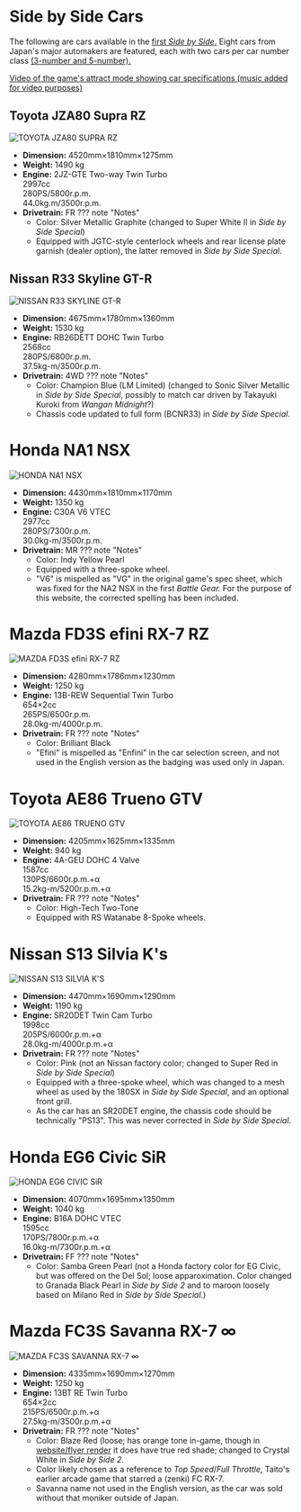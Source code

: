 # Side by Side Cars

The following are cars available in the [first *Side by Side*.](../sidebs/sbs1.md) Eight cars from Japan's major automakers are featured, each with two cars per car number class [(3-number and 5-number).](https://en.wikipedia.org/wiki/Vehicle_size_class#Japan)

[Video of the game's attract mode showing car specifications (music added for video purposes)](https://www.youtube.com/watch?v=cmusY-KHMt8)

## Toyota JZA80 Supra RZ
![TOYOTA JZA80 SUPRA RZ](/images/cars/sbs1/sidebs_jza80.png)
* **Dimension:** 4520mm×1810mm×1275mm
* **Weight:** 1490 kg
* **Engine:** 2JZ-GTE Two-way Twin Turbo
   <br>2997cc
   <br>280PS/5800r.p.m.
   <br>44.0kg.m/3500r.p.m.
* **Drivetrain:** FR
??? note "Notes"
    * Color: Silver Metallic Graphite (changed to Super White II in *Side by Side Special*)
    * Equipped with JGTC-style centerlock wheels and rear license plate garnish (dealer option), the latter removed in *Side by Side Special*.
 
## Nissan R33 Skyline GT-R
![NISSAN R33 SKYLINE GT-R](/images/cars/sbs1/sidebs_bcnr33.png)
* **Dimension:** 4675mm×1780mm×1360mm
* **Weight:** 1530 kg
* **Engine:** RB26DETT DOHC Twin Turbo
    <br>2568cc
    <br>280PS/6800r.p.m.
    <br>37.5kg-m/3500r.p.m.
* **Drivetrain:** 4WD
??? note "Notes"
    * Color: Champion Blue (LM Limited) (changed to Sonic Silver Metallic in *Side by Side Special*, possibly to match car driven by Takayuki Kuroki from *Wangan Midnight*?)
    * Chassis code updated to full form (BCNR33) in *Side by Side Special*. 

# Honda NA1 NSX
![HONDA NA1 NSX](/images/cars/sbs1/sidebs_na1.png)
* **Dimension:** 4430mm×1810mm×1170mm
* **Weight:** 1350 kg
* **Engine:** C30A V6 VTEC
    <br>2977cc
    <br>280PS/7300r.p.m.
    <br>30.0kg-m/3500r.p.m.
* **Drivetrain:** MR
??? note "Notes"
    * Color: Indy Yellow Pearl
    * Equipped with a three-spoke wheel.
    * "V6" is mispelled as "VG" in the original game's spec sheet, which was fixed for the NA2 NSX in the first *Battle Gear.* For the purpose of this website, the corrected spelling has been included.
 
# Mazda FD3S efini RX-7 RZ
![MAZDA FD3S efini RX-7 RZ](/images/cars/sbs1/sidebs_fd3s.png)
* **Dimension:** 4280mm×1786mm×1230mm
* **Weight:** 1250 kg
* **Engine:** 13B-REW Sequential Twin Turbo
    <br>654×2cc
    <br>265PS/6500r.p.m.
    <br>28.0kg-m/4000r.p.m.
* **Drivetrain:** FR
??? note "Notes"
    * Color: Brilliant Black
    * "Efini" is mispelled as "Enfini" in the car selection screen, and not used in the English version as the badging was used only in Japan.

# Toyota AE86 Trueno GTV
![TOYOTA AE86 TRUENO GTV](/images/cars/sbs1/sidebs_ae86t.png)
* **Dimension:** 4205mm×1625mm×1335mm
* **Weight:** 940 kg
* **Engine:** 4A-GEU DOHC 4 Valve
    <br>1587cc
    <br>130PS/6600r.p.m.+α
    <br>15.2kg-m/5200r.p.m.+α
* **Drivetrain:** FR
??? note "Notes"
    * Color: High-Tech Two-Tone
    * Equipped with RS Watanabe 8-Spoke wheels.

# Nissan S13 Silvia K's
![NISSAN S13 SILVIA K'S](/images/cars/sbs1/sidebs_s13.png)
* **Dimension:** 4470mm×1690mm×1290mm
* **Weight:** 1190 kg
* **Engine:** SR20DET Twin Cam Turbo
    <br>1998cc
    <br>205PS/6000r.p.m.+α
    <br>28.0kg-m/4000r.p.m.+α
* **Drivetrain:** FR
??? note "Notes"
    * Color: Pink (not an Nissan factory color; changed to Super Red in *Side by Side Special*)
    * Equipped with a three-spoke wheel, which was changed to a mesh wheel as used by the 180SX in *Side by Side Special*, and an optional front grill.
    * As the car has an SR20DET engine, the chassis code should be technically "PS13". This was never corrected in *Side by Side Special*.

# Honda EG6 Civic SiR
![HONDA EG6 CIVIC SiR](/images/cars/sbs1/sidebs_eg6.png)
* **Dimension:** 4070mm×1695mm×1350mm
* **Weight:** 1040 kg
* **Engine:** B16A DOHC VTEC
    <br>1595cc
    <br>170PS/7800r.p.m.+α
    <br>16.0kg-m/7300r.p.m.+α
* **Drivetrain:** FF
??? note "Notes"
    * Color: Samba Green Pearl (not a Honda factory color for EG Civic, but was offered on the Del Sol; loose apparoximation. Color changed to Granada Black Pearl in *Side by Side 2* and to maroon loosely based on Milano Red in *Side by Side Special*.)

# Mazda FC3S Savanna RX-7 ∞
![MAZDA FC3S SAVANNA RX-7 ∞](/images/cars/sbs1/sidebs_fc3s.png)
* **Dimension:** 4335mm×1690mm×1270mm
* **Weight:** 1250 kg
* **Engine:** 13BT RE Twin Turbo
    <br>654×2cc
    <br>215PS/6500r.p.m.+α
    <br>27.5kg-m/3500r.p.m.+α
* **Drivetrain:** FR
??? note "Notes"
    * Color: Blaze Red (loose; has orange tone in-game, though in [website/flyer render](https://web.archive.org/web/19970516140013im_/http://www.taito.co.jp/gm/FC_TES.gif) it does have true red shade; changed to Crystal White in *Side by Side 2*.
    * Color likely chosen as a reference to *Top Speed*/*Full Throttle*, Taito's earlier arcade game that starred a (zenki) FC RX-7.  
    * Savanna name not used in the English version, as the car was sold without that moniker outside of Japan. 
